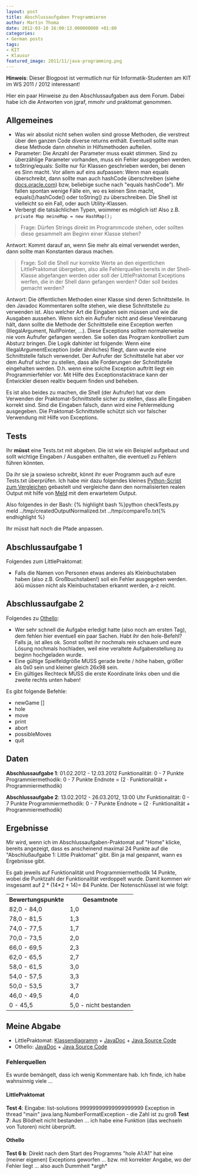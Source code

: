 ```yaml
---
layout: post
title: Abschlussaufgaben Programmieren
author: Martin Thoma
date: 2012-03-10 16:00:13.000000000 +01:00
categories:
- German posts
tags:
- KIT
- Klausur
featured_image: 2011/11/java-programming.png
---
```

<strong>Hinweis</strong>: Dieser Blogpost ist vermutlich nur f&uuml;r Informatik-Studenten am KIT im WS 2011 / 2012 interessant!

Hier ein paar Hinweise zu den Abschlussaufgaben aus dem Forum. Dabei habe ich die Antworten von jgraf, mmohr und praktomat genommen.

<h2>Allgemeines</h2>
<ul>
  <li>Was wir absolut nicht sehen wollen sind grosse Methoden, die verstreut &uuml;ber den ganzen Code diverse returns enth&auml;lt. Eventuell sollte man diese Methode dann ohnehin in Hilfsmethoden aufteilen.</li>
  <li>Parameter: Die Anzahl der Parameter muss exakt stimmen. Sind zu &uuml;berz&auml;hlige Parameter vorhanden, muss ein Fehler ausgegeben werden.</li>
  <li>toString/equals: Sollte nur f&uuml;r Klassen geschrieben werden, bei denen es Sinn macht. Vor allem auf eins aufpassen: Wenn man equals &uuml;berschreibt, dann sollte man auch hashCode &uuml;berschreiben (siehe <a href="http://docs.oracle.com/javase/1.4.2/docs/api/java/lang/Object.html#equals(java.lang.Object">docs.oracle.com</a>) bzw, beliebige suche nach "equals hashCode"). Mir fallen spontan wenige F&auml;lle ein, wo es keinen Sinn macht, equals()/hashCode() oder toString() zu &uuml;berschreiben. Die Shell ist vielleicht so ein Fall, oder auch Utility-Klassen. </li>
  <li>Verbergt die tats&auml;chlichen Typen, woimmer es m&ouml;glich ist! Also z.B. <code>private Map meineMap = new HashMap<Integer, Blub>();</code></li>
</ul>

<blockquote>Frage: D&uuml;rfen Strings direkt im Programmcode stehen, oder sollten diese gesammelt am Beginn einer Klasse stehen?</blockquote>

Antwort: Kommt darauf an, wenn Sie mehr als eimal verwendet werden, dann sollte man Konstanten daraus machen.

<blockquote>Frage: Soll die Shell nur korrekte Werte an den eigentlichen LittlePraktomat &uuml;bergeben, also alle Fehlerquellen bereits in der Shell-Klasse abgefangen werden oder soll der LittlePraktomat Exceptions werfen, die in der Shell dann gefangen werden? Oder soll beides gemacht werden?</blockquote>

Antwort: Die &ouml;ffentlichen Methoden einer Klasse sind deren Schnittstelle. In den Javadoc Kommentaren sollte stehen, wie diese Schnittstelle zu verwenden ist. Also welcher Art die Eingaben sein m&uuml;ssen und wie die Ausgaben aussehen. Wenn sich ein Aufrufer nicht and diese Vereinbarung h&auml;lt, dann sollte die Methode der Schnittstelle eine Exception werfen (IllegalArgument, NullPointer, ...). Diese Exceptions sollten normalerweise nie vom Aufrufer gefangen werden. Sie sollen das Program kontrolliert zum Absturz bringen. Die Logik dahinter ist folgende: Wenn eine IllegalArgumentException (oder &auml;hnliches) fliegt, dann wurde eine Schnittstelle falsch verwendet. Der Aufrufer der Schnittstelle hat aber vor dem Aufruf sicher zu stellen, dass alle Forderungen der Schnittstelle eingehalten werden. D.h. wenn eine solche Exception auftritt liegt ein Programmierfehler vor. Mit Hilfe des Exceptionstacktrace kann der Entwickler diesen realtiv bequem finden und beheben.

Es ist also beides zu machen, die Shell (der Aufrufer) hat vor dem Verwenden der Praktomat-Schnittstelle sicher zu stellen, dass alle Eingaben korrekt sind. Sind die Eingaben falsch, dann wird eine Fehlermeldung ausgegeben. Die Praktomat-Schnittstelle sch&uuml;tzt sich vor falscher Verwendung mit Hilfe von Exceptions.

<h2>Tests</h2>
Ihr <strong>m&uuml;sst</strong> eine Tests.txt mit abgeben. Die ist wie ein Beispiel aufgebaut und sollt wichtige Eingaben / Ausgaben enthalten, die eventuell zu Fehlern f&uuml;hren k&ouml;nnten.

Da ihr sie ja sowieso schreibt, k&ouml;nnt ihr euer Programm auch auf eure Tests.txt &uuml;berpr&uuml;fen. Ich habe mir dazu folgendes kleines <a href='../images/2012/03/programmieren-abschlussaufgabe.zip'>Python-Script zum Vergleichen</a> gebastelt und vergleiche dann den normalisierten realen Output mit hilfe von <a href="http://wiki.ubuntuusers.de/Meld">Meld</a> mit dem erwartetem Output.

Also folgendes in der Bash:
{% highlight bash %}python checkTests.py
meld ../tmp/createdOutputNormalized.txt ../tmp/compareTo.txt{% endhighlight %}

Ihr m&uuml;sst halt noch die Pfade anpassen.

<h2>Abschlussaufgabe 1</h2>
Folgendes zum LittlePraktomat:
<ul>
  <li>Falls die Namen von Personen etwas anderes als Kleinbuchstaben haben (also z.B. Gro&szlig;buchstaben!) soll ein Fehler ausgegeben werden. &auml;&ouml;&uuml; m&uuml;ssen nicht als Kleinbuchstaben erkannt werden, a-z reicht.</li>
</ul>

<h2>Abschlussaufgabe 2</h2>
Folgendes zu <a href="http://de.wikipedia.org/wiki/Othello_(Spiel)">Othello</a>:
<ul>
<li>Wer sehr schnell die Aufgabe erledigt hatte (also noch am ersten Tag), dem fehlen hier eventuell ein paar Sachen. Habt ihr den hole-Befehl? Falls ja, ist alles ok. Sonst solltet ihr nochmals rein schauen und eure L&ouml;sung nochmals hochladen, weil eine veraltete Aufgabenstellung zu beginn hochgeladen wurde.</li>
<li>Eine g&uuml;ltige Spielfeldgr&ouml;&szlig;e MUSS gerade breite / h&ouml;he haben, gr&ouml;&szlig;er als 0x0 sein und kleiner gleich 26x98 sein.</li>
<li>Ein g&uuml;ltiges Rechteck MUSS die erste Koordinate links oben und die zweite rechts unten haben!</li>
</ul>

Es gibt folgende Befehle:
<ul>
  <li>newGame <Breite> <H&ouml;he> [<Stellung>]</li>
  <li>hole <Rechteck></li>
  <li>move <Position></li>
  <li>print</li>
  <li>abort</li>
  <li>possibleMoves</li>
  <li>quit</li>
</ul>

<h2>Daten</h2>
<strong>Abschlussaufgabe 1</strong>: 01.02.2012 - 12.03.2012
Funktionalit&auml;t: 0 - 7 Punkte
Programmiermethodik: 0 - 7 Punkte
Endnote = (2 &middot; Funktionalit&auml;t + Programmiermethodik)

<strong>Abschlussaufgabe 2</strong>: 13.02.2012 - 26.03.2012, 13:00 Uhr
Funktionalit&auml;t: 0 - 7 Punkte
Programmiermethodik: 0 - 7 Punkte
Endnote = (2 &middot; Funktionalit&auml;t + Programmiermethodik)

<h2>Ergebnisse</h2>
Mir wird, wenn ich im Abschlussaufgaben-Praktomat auf "Home" klicke, bereits angezeigt, dass es anscheinend maximal 24 Punkte auf die "Abschlu&szlig;aufgabe 1: Little Praktomat" gibt. Bin ja mal gespannt, wann es Ergebnisse gibt.

Es gab jeweils auf Funktionalit&auml;t und Programmiermethodik 14 Punkte, wobei die Punktzahl der Funktionalit&auml;t verdoppelt wurde. Damit kommen wir insgesamt auf 2 * (14*2 + 14)= 84 Punkte. Der Notenschl&uuml;ssel ist wie folgt:

<table>
<tr><th>Bewertungspunkte</th><th>Gesamtnote</th></tr>
<tr><td>82,0 - 84,0</td><td>1,0</td></tr>
<tr><td>78,0 - 81,5</td><td>1,3</td></tr>
<tr><td>74,0 - 77,5</td><td>1,7</td></tr>
<tr><td>70,0 - 73,5</td><td>2,0</td></tr>
<tr><td>66,0 - 69,5</td><td>2,3</td></tr>
<tr><td>62,0 - 65,5</td><td>2,7</td></tr>
<tr><td>58,0 - 61,5</td><td>3,0</td></tr>
<tr><td>54,0 - 57,5</td><td>3,3</td></tr>
<tr><td>50,0 - 53,5</td><td>3,7</td></tr>
<tr><td>46,0 - 49,5</td><td>4,0</td></tr>
<tr><td>0 - 45,5</td><td>5,0 - nicht bestanden</td></tr>
</table>

<h2>Meine Abgabe</h2>
<ul>
  <li>LittlePraktomat: <a href="http://www.martin-thoma.de/programmieren-little-praktomat/class-diagram/class-diagram.pdf">Klassendiagramm</a> + <a href="http://www.martin-thoma.de/programmieren-little-praktomat/">JavaDoc</a> + <a href='../images/2012/03/little-praktomat.zip'>Java Source Code</a></li>
  <li>Othello: <a href="http://www.martin-thoma.de/programmieren-othello/">JavaDoc</a> + <a href='../images/2012/03/othello.zip'>Java Source Code</a></li>
</ul>

<h3>Fehlerquellen</h3>
Es wurde bem&auml;ngelt, dass ich wenig Kommentare hab. Ich finde, ich habe wahnsinnig viele ...

<h4>LittlePraktomat</h4>
<strong>Test 4</strong>:
Eingabe: list-solutions 99999999999999999999
Exception in thread "main" java.lang.NumberFormatException - die Zahl ist zu gro&szlig;
<strong>Test 7</strong>: Aus Bl&ouml;dheit nicht bestanden ... ich habe eine Funktion (das wechseln von Tutoren) nicht &uuml;berpr&uuml;ft.

<h4>Othello</h4>
<strong>Test 6 b</strong>: Direkt nach dem Start des Programms "hole A1:A1" hat eine (meiner eigenen) Exceptions geworfen ... bzw. mit korrekter Angabe, wo der Fehler liegt ... also auch Dummheit *argh*
